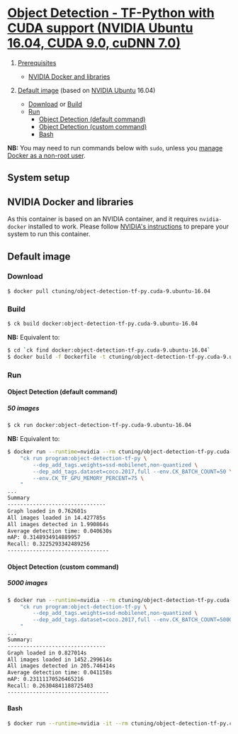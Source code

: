 # [Object Detection - TF-Python with CUDA support (NVIDIA Ubuntu 16.04, CUDA 9.0, cuDNN 7.0)](https://hub.docker.com/r/ctuning/object-detection-tf-py.cuda-9.ubuntu-16.04)

1. [Prerequisites](#setup)
    - [NVIDIA Docker and libraries](#nvidia)

1. [Default image](#image_default) (based on [NVIDIA Ubuntu](https://hub.docker.com/r/nvidia/cuda/) 16.04)
    - [Download](#image_default_download) or [Build](#image_default_build)
    - [Run](#image_default_run)
        - [Object Detection (default command)](#image_default_run_default)
        - [Object Detection (custom command)](#image_default_run_custom)
        - [Bash](#image_default_run_bash)

**NB:** You may need to run commands below with `sudo`, unless you
[manage Docker as a non-root user](https://docs.docker.com/install/linux/linux-postinstall/#manage-docker-as-a-non-root-user).

<a name="nvidia"></a>
## System setup

<a name="nvidia"></a>
## NVIDIA Docker and libraries
As this container is based on an NVIDIA container, and it requires `nvidia-docker` installed to work.
Please follow [NVIDIA's instructions](https://github.com/NVIDIA/nvidia-docker) to prepare your system to run this container.


<a name="image_default"></a>
## Default image

<a name="image_default_download"></a>
### Download
```
$ docker pull ctuning/object-detection-tf-py.cuda-9.ubuntu-16.04
```

<a name="image_default_build"></a>
### Build
```bash
$ ck build docker:object-detection-tf-py.cuda-9.ubuntu-16.04
```
**NB:** Equivalent to:
```bash
$ cd `ck find docker:object-detection-tf-py.cuda-9.ubuntu-16.04`
$ docker build -f Dockerfile -t ctuning/object-detection-tf-py.cuda-9.ubuntu-16.04 .
```

<a name="image_default_run"></a>
### Run

<a name="image_default_run_default"></a>
#### Object Detection (default command)

##### 50 images
```bash
$ ck run docker:object-detection-tf-py.cuda-9.ubuntu-16.04
```
**NB:** Equivalent to:
```bash
$ docker run --runtime=nvidia --rm ctuning/object-detection-tf-py.cuda-9.ubuntu-16.04 \
    "ck run program:object-detection-tf-py \
        --dep_add_tags.weights=ssd-mobilenet,non-quantized \
        --dep_add_tags.dataset=coco.2017,full --env.CK_BATCH_COUNT=50 \
        --env.CK_TF_GPU_MEMORY_PERCENT=75 \
    "
...
Summary
-------------------------------
Graph loaded in 0.762601s
All images loaded in 14.427785s
All images detected in 1.990864s
Average detection time: 0.040630s
mAP: 0.3148934914889957
Recall: 0.3225293342489256
--------------------------------
```


<a name="image_default_run_custom"></a>
#### Object Detection (custom command)

##### 5000 images
```bash
$ docker run --runtime=nvidia --rm ctuning/object-detection-tf-py.cuda-9.ubuntu-16.04 \
    "ck run program:object-detection-tf-py \
        --dep_add_tags.weights=ssd-mobilenet,non-quantized \
        --dep_add_tags.dataset=coco.2017,full --env.CK_BATCH_COUNT=5000 \
    "
...
Summary:
-------------------------------
Graph loaded in 0.827014s
All images loaded in 1452.299614s
All images detected in 205.746414s
Average detection time: 0.041158s
mAP: 0.23111170526465216
Recall: 0.26304841188725403
--------------------------------
```

<a name="image_default_run_bash"></a>
#### Bash
```bash
$ docker run --runtime=nvidia -it --rm ctuning/object-detection-tf-py.cuda-9.ubuntu-16.04 bash
```
